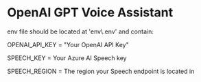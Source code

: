 # OpenAI GPT Voice Assistant

env file should be located at 'env\\.env' and contain:

OPENAI_API_KEY = "Your OpenAI API Key"

SPEECH_KEY = Your Azure AI Speech key

SPEECH_REGION = The region your Speech endpoint is located in
